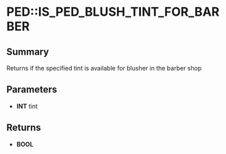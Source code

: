 # PED::IS_PED_BLUSH_TINT_FOR_BARBER

## Summary
Returns if the specified tint is available for blusher in the barber shop

## Parameters
* **INT** tint

## Returns
* **BOOL**